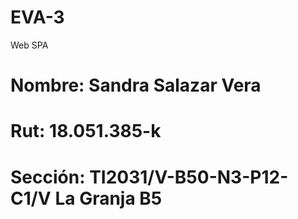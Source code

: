 # EVA-3
Web SPA

# Nombre: Sandra Salazar Vera
# Rut: 18.051.385-k
# Sección: TI2031/V-B50-N3-P12-C1/V La Granja B5